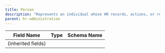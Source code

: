 ```yaml
---
title: Person
description: "Represents an individual whose HR records, actions, or requests are managed."
parent: hr-administration
---
```


| Field Name | Type | Schema Name |
|------------|------|-------------|
| (inherited fields) | | |
